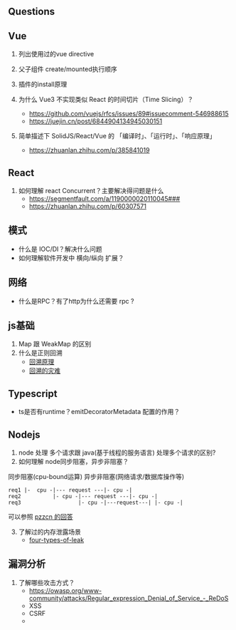 ## Questions
## Vue

1. 列出使用过的vue directive
2. 父子组件 create/mounted执行顺序
3. 插件的install原理

4. 为什么 Vue3 不实现类似 React 的时间切片（Time Slicing）？
    * https://github.com/vuejs/rfcs/issues/89#issuecomment-546988615
    * https://juejin.cn/post/6844904134945030151

5. 简单描述下 SolidJS/React/Vue 的 「编译时」、「运行时」、「响应原理」
    * https://zhuanlan.zhihu.com/p/385841019
## React
1. 如何理解 react Concurrent？主要解决得问题是什么
    * https://segmentfault.com/a/1190000020110045###
    * https://zhuanlan.zhihu.com/p/60307571

## 模式

* 什么是 IOC/DI？解决什么问题
* 如何理解软件开发中 横向/纵向 扩展？

## 网络

* 什么是RPC？有了http为什么还需要 rpc ?

## js基础

1. Map 跟 WeakMap 的区别
2. 什么是正则回溯
    * [回溯原理](https://zhuanlan.zhihu.com/p/27417442)
    * [回溯的灾难](https://zh.javascript.info/regexp-catastrophic-backtracking)


## Typescript

* ts是否有runtime？emitDecoratorMetadata 配置的作用？

## Nodejs

1. node 处理 多个请求跟 java(基于线程的服务语言) 处理多个请求的区别?
2. 如何理解 node同步阻塞，异步非阻塞？

同步阻塞(cpu-bound运算)
异步非阻塞(网络请求/数据库操作等)

```
req1 |-  cpu -|--- request ---|- cpu -|
req2          |- cpu -|--- request ---|- cpu -|
req3                  |- cpu -|---request---| |- cpu -|
```

可以参照 [pzzcn 的回答](https://cnodejs.org/topic/5c8b0a4a7ce0df3732428254)

3. 了解过的内存泄露场景
    * [four-types-of-leak](https://auth0.com/blog/four-types-of-leaks-in-your-javascript-code-and-how-to-get-rid-of-them/)
## 漏洞分析

1. 了解哪些攻击方式？
    * https://owasp.org/www-community/attacks/Regular_expression_Denial_of_Service_-_ReDoS
    * XSS
    * CSRF
    * 